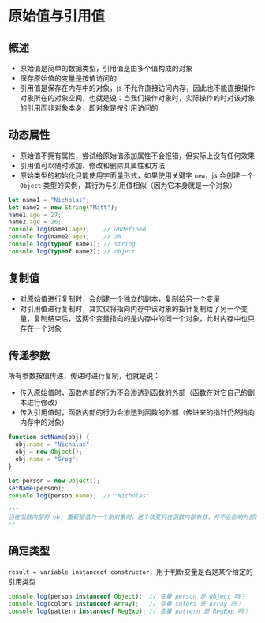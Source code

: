 # 原始值与引用值

## 概述

* 原始值是简单的数据类型，引用值是由多个值构成的对象
* 保存原始值的变量是按值访问的
* 引用值是保存在内存中的对象，js 不允许直接访问内存，因此也不能直接操作对象所在的对象空间，也就是说：当我们操作对象时，实际操作的时对该对象的引用而非对象本身，即对象是按引用访问的

## 动态属性

* 原始值不拥有属性，尝试给原始值添加属性不会报错，但实际上没有任何效果
* 引用值可以随时添加、修改和删除其属性和方法
* 原始类型的初始化只能使用字面量形式，如果使用关键字 `new`，js 会创建一个 `Object` 类型的实例，其行为与引用值相似（因为它本身就是一个对象）

```js
let name1 = "Nicholas";
let name2 = new String("Matt");
name1.age = 27;
name2.age = 26;
console.log(name1.age);    // undefined
console.log(name2.age);    // 26
console.log(typeof name1); // string
console.log(typeof name2); // object
```

## 复制值

* 对原始值进行复制时，会创建一个独立的副本，复制给另一个变量
* 对引用值进行复制时，其实仅将指向内存中该对象的指针复制给了另一个变量，复制结束后，这两个变量指向的是内存中的同一个对象，此时内存中也只存在一个对象

## 传递参数

所有参数按值传递，传递时进行复制，也就是说：

* 传入原始值时，函数内部的行为不会渗透到函数的外部（函数在对它自己的副本进行修改）
* 传入引用值时，函数内部的行为会渗透到函数的外部（传进来的指针仍然指向内存中的对象）

```js
function setName(obj) {
  obj.name = "Nicholas";
  obj = new Object();
  obj.name = "Greg";
}

let person = new Object();
setName(person);
console.log(person.name);  // "Nicholas"

/** 
当在函数内部将 obj 重新赋值为一个新对象时，这个改变只在函数内部有效，并不会影响外部的 person 对象。
*/
```

## 确定类型

`result = variable instanceof constructor`，用于判断变量是否是某个给定的引用类型

```js
console.log(person instanceof Object);  // 变量 person 是 Object 吗？
console.log(colors instanceof Array);   // 变量 colors 是 Array 吗？
console.log(pattern instanceof RegExp); // 变量 pattern 是 RegExp 吗？
```

